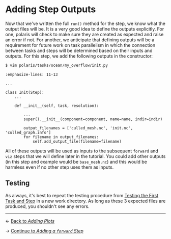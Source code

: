 # Adding Step Outputs

Now that we've written the full `run()` method for the step, we know what
the output files will be.  It is a very good idea to define the outputs
explicitly.  For one, polaris will check to make sure they are created as
expected and raise an error if not.  For another, we anticipate that defining
outputs will be a requirement for future work on task parallelism in which
the connection between tasks and steps will be determined based on their
inputs and outputs.  For this step, we add the following outputs in the
constructor:

```bash
$ vim polaris/tasks/ocean/my_overflow/init.py
```
```{code-block} python
:emphasize-lines: 11-13

...

class Init(Step):
    ...

    def __init__(self, task, resolution):

        ...
        super().__init__(component=component, name=name, indir=indir)

        output_filenames = ['culled_mesh.nc', 'init.nc', 'culled_graph.info']
        for filename in output_filenames:
            self.add_output_file(filename=filename)
```

All of these outputs will be used as inputs to the subsequent `forward` and
`viz` steps that we will define later in the tutorial.  You could add other
outputs (in this step and example would be `base_mesh.nc`) and this would be
harmless even if no other step uses them as inputs.

## Testing

As always, it's best to repeat the testing procedure from
[Testing the First Task and Step](testing_first_task.md) in a new work
directory. As long as these 3 expected files are produced, you shouldn't see
any errors.

---

← [Back to *Adding Plots*](adding_plots.md)

→ [Continue to *Adding a `forward` Step*](adding_forward.md)
